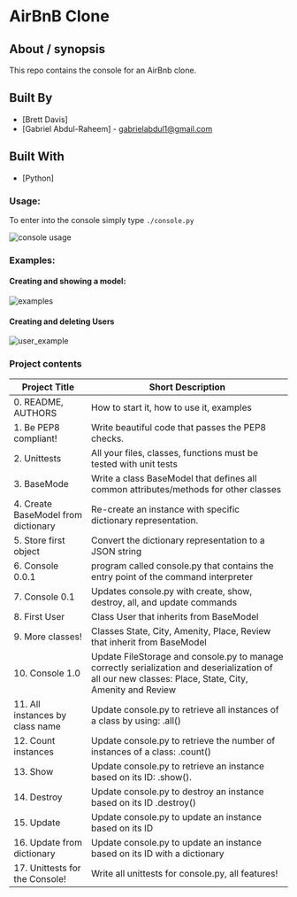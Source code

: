 # AirBnB Clone

## About / synopsis
This repo contains the console for an AirBnb clone.
## Built By
* [Brett Davis] <email>
* [Gabriel Abdul-Raheem] - gabrielabdul1@gmail.com
## Built With
* [Python]
### Usage:
To enter into the console simply type `./console.py`

![console usage](https://media.giphy.com/media/VEbc8ttuRnEYN9bRh2/giphy.gif)

### Examples:
#### Creating and showing a model:

![examples](https://media.giphy.com/media/WOZPs2ZbdfJAlf5r8x/giphy.gif)

#### Creating and deleting Users

![user\_example](https://media.giphy.com/media/LqJHkDaLghumvv7adO/giphy.gif)

### Project contents
| Project Title | Short Description |
| --- | --- |
|0. README, AUTHORS| How to start it, how to use it, examples|
|1. Be PEP8 compliant! | Write beautiful code that passes the PEP8 checks.|
|2. Unittests|All your files, classes, functions must be tested with unit tests|
|3. BaseMode|Write a class BaseModel that defines all common attributes/methods for other classes|
|4. Create BaseModel from dictionary|Re-create an instance with specific dictionary representation.|
|5. Store first object|Convert the dictionary representation to a JSON string |
|6. Console 0.0.1 |program called console.py that contains the entry point of the command interpreter|
|7. Console 0.1 |Updates console.py with create, show, destroy, all, and update commands|
|8. First User| Class User that inherits from BaseModel|
|9. More classes! | Classes State, City, Amenity, Place, Review that inherit from BaseModel|
|10. Console 1.0| Update FileStorage and console.py to manage correctly serialization and deserialization of all our new classes: Place, State, City, Amenity and Review|
|11. All instances by class name|Update console.py to retrieve all instances of a class by using: <class name>.all()|
|12. Count instances|Update console.py to retrieve the number of instances of a class: <class name>.count()|
|13. Show | Update console.py to retrieve an instance based on its ID: <class name>.show(<id>).|
|14. Destroy | Update console.py to destroy an instance based on its ID <class name>.destroy(<id>)|
|15. Update | Update console.py to update an instance based on its ID|
|16. Update from dictionary | Update console.py to update an instance based on its ID with a dictionary|
|17. Unittests for the Console!| Write all unittests for console.py, all features!|
